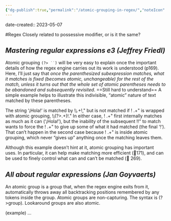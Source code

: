 ```yaml
---
{"dg-publish":true,"permalink":"/atomic-grouping-in-regex/","noteIcon":"2","created":"","updated":""}
---
```


date-created:: 2023-05-07

#Regex 
Closely related to possessive modifier, or is it the same?

## _Mastering regular expressions e3 (Jeffrey Friedl)_

Atomic grouping `(?> ̇ ̇ ̇)` will be very easy to explain once the important details of how the regex engine carries out its work is understood (p169). Here, I’ll just say that *once the parenthesized subexpression matches, what it matches is fixed (becomes atomic, unchangeable) for the rest of the match, unless it turns out that the whole set of atomic parentheses needs to be abandoned and subsequently revisited*. ==Still hard to understand== A simple example helps to illustrate this indivisible, “atomic” nature of text matched by these parentheses.

The string ‘¡Hola!’ is matched by !¡.+!," but is not matched if ! .+" is wrapped with atomic grouping, !¡(?>.+)!." In either case, ! .+" first internally matches as much as it can (‘¡Hola!’), but the inability of the subsequent !!" to match wants to force the ! .+" to give up some of what it had matched (the final ‘!’). That can’t happen in the second case because ! .+" is inside atomic grouping, which never “gives up” anything once the matching leaves them.

Although this example doesn’t hint at it, atomic grouping has important uses. In particular, it can help make matching more efficient (􏰍171), and can be used to finely control what can and can’t be matched (􏰍 269).

## _All about regular expressions (Jan Goyvaerts)_

An atomic group is a group that, when the regex engine exits from it, automatically throws away all backtracking positions remembered by any tokens inside the group. Atomic groups are non-capturing. The syntax is (?>group). Lookaround groups are also atomic.

(example)
...


